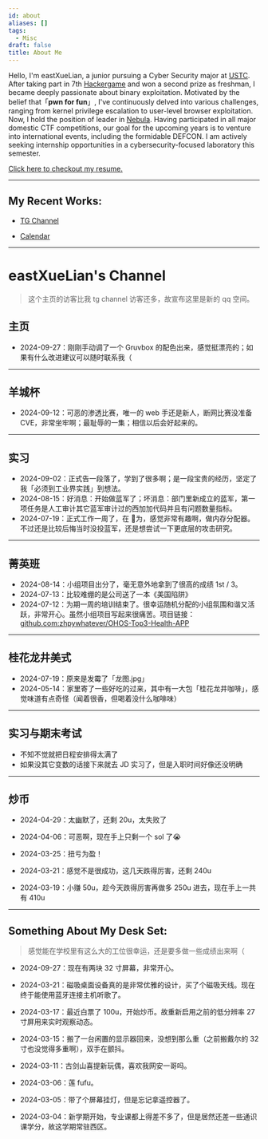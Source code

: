 ```yaml
---
id: about
aliases: []
tags:
  - Misc
draft: false
title: About Me
---
```


Hello, I'm eastXueLian, a junior pursuing a Cyber Security major at [USTC](http://en.ustc.edu.cn/). After taking part in 7th [Hackergame](https://hack.lug.ustc.edu.cn/) and won a second prize as freshman, I became deeply passionate about binary exploitation. Motivated by the belief that「**pwn for fun**」, I've continuously delved into various challenges, ranging from kernel privilege escalation to user-level browser exploitation. Now, I hold the position of leader in [Nebula](http://nebuu.la/). Having participated in all major domestic CTF competitions, our goal for the upcoming years is to venture into international events, including the formidable DEFCON. I am actively seeking internship opportunities in a cybersecurity-focused laboratory this semester.

[Click here to checkout my resume.](https://resume.zerencui.com/)

---

## My Recent Works:

- [TG Channel](https://t.me/eastXLian)

- [Calendar](https://calendar.google.com/calendar/u/0?cid=ZWFzdHh1ZWxpYW5AZ21haWwuY29t)

---

# eastXueLian's Channel

> 这个主页的访客比我 tg channel 访客还多，故宣布这里是新的 qq 空间。

## 主页

- 2024-09-27：刚刚手动调了一个 Gruvbox 的配色出来，感觉挺漂亮的；如果有什么改进建议可以随时联系我（

---

## 羊城杯

- 2024-09-12：可恶的渗透比赛，唯一的 web 手还是新人，断网比赛没准备 CVE，非常坐牢啊；最耻辱的一集；相信以后会好起来的。

---

## 实习

- 2024-09-02：正式告一段落了，学到了很多啊；是一段宝贵的经历，坚定了我「必须到工业界实践」到想法。
- 2024-08-15：好消息：开始做蓝军了；坏消息：部门里新成立的蓝军，第一项任务是人工审计其它蓝军审计过的西加加代码并且有问题数量指标。
- 2024-07-19：正式工作一周了，在 🌸为，感觉非常有趣啊，做内存分配器。不过还是比较后悔当时没投蓝军，还是想尝试一下更底层的攻击研究。

---

## 菁英班

- 2024-08-14：小组项目出分了，毫无意外地拿到了很高的成绩 1st / 3。
- 2024-07-13：比较难绷的是公司送了一本《美国陷阱》
- 2024-07-12：为期一周的培训结束了。很幸运随机分配的小组氛围和谐又活跃，非常开心。虽然小组项目写起来很痛苦。项目链接：[github.com:zhpywhatever/OHOS-Top3-Health-APP](https://github.com/zhpywhatever/OHOS-Top3-Health-APP)

---

## 桂花龙井美式

- 2024-07-19：原来是发霉了「龙图.jpg」
- 2024-05-14：家里寄了一些好吃的过来，其中有一大包「桂花龙井咖啡」，感觉味道有点奇怪（闻着很香，但喝着没什么咖啡味）

---

## 实习与期末考试

- 不知不觉就把日程安排得太满了
- 如果没其它变数的话接下来就去 JD 实习了，但是入职时间好像还没明确

---

## 炒币

- 2024-04-29：太幽默了，还剩 20u，太失败了

- 2024-04-06：可恶啊，现在手上只剩一个 sol 了😭

- 2024-03-25：扭亏为盈！

- 2024-03-21：感觉不是很成功，这几天跌得厉害，还剩 240u

- 2024-03-19：小赚 50u，趁今天跌得厉害再做多 250u 进去，现在手上一共有 410u

---

## Something About My Desk Set:

> 感觉能在学校里有这么大的工位很幸运，还是要多做一些成绩出来啊（

- 2024-09-27：现在有两块 32 寸屏幕，非常开心。

- 2024-03-21：磁吸桌面设备真的是非常优雅的设计，买了个磁吸天线。现在终于能使用蓝牙连接主机听歌了。

- 2024-03-17：最近白票了 100u，开始炒币。故重新启用之前的低分辨率 27 寸屏用来实时观察动态。

- 2024-03-15：搬了一台闲置的显示器回来，没想到那么重（之前搬戴尔的 32 寸也没觉得多重啊），双手在颤抖。

- 2024-03-11：古剑山喜提新玩偶，喜欢我网安一哥吗。

- 2024-03-06：莲 fufu。

- 2024-03-05：带了个屏幕挂灯，但是忘记拿遥控器了。

- 2024-03-04：新学期开始，专业课都上得差不多了，但是居然还差一些通识课学分，故这学期常驻西区。
